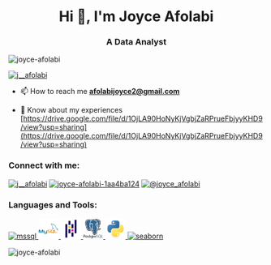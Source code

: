 <h1 align="center">Hi 👋, I'm Joyce Afolabi</h1>
<h3 align="center">A Data Analyst</h3>

<p align="left"> <img src="https://komarev.com/ghpvc/?username=joyce-afolabi&label=Profile%20views&color=0e75b6&style=flat" alt="joyce-afolabi" /> </p>

<p align="left"> <a href="https://twitter.com/j__afolabi" target="blank"><img src="https://img.shields.io/twitter/follow/j__afolabi?logo=twitter&style=for-the-badge" alt="j__afolabi" /></a> </p>

- 📫 How to reach me **afolabijoyce2@gmail.com**

- 📄 Know about my experiences [https://drive.google.com/file/d/1OjLA90HoNyKjVgbjZaRPrueFbjyyKHD9/view?usp=sharing](https://drive.google.com/file/d/1OjLA90HoNyKjVgbjZaRPrueFbjyyKHD9/view?usp=sharing)

<h3 align="left">Connect with me:</h3>
<p align="left">
<a href="https://twitter.com/j__afolabi" target="blank"><img align="center" src="https://raw.githubusercontent.com/rahuldkjain/github-profile-readme-generator/master/src/images/icons/Social/twitter.svg" alt="j__afolabi" height="30" width="40" /></a>
<a href="https://linkedin.com/in/joyce-afolabi-1aa4ba124" target="blank"><img align="center" src="https://raw.githubusercontent.com/rahuldkjain/github-profile-readme-generator/master/src/images/icons/Social/linked-in-alt.svg" alt="joyce-afolabi-1aa4ba124" height="30" width="40" /></a>
<a href="https://medium.com/@J_Afolabi" target="blank"><img align="center" src="https://raw.githubusercontent.com/rahuldkjain/github-profile-readme-generator/master/src/images/icons/Social/medium.svg" alt="@joyce_afolabi" height="30" width="40" /></a>
</p>

<h3 align="left">Languages and Tools:</h3>
<p align="left"> <a href="https://www.microsoft.com/en-us/sql-server" target="_blank" rel="noreferrer"> <img src="https://www.svgrepo.com/show/303229/microsoft-sql-server-logo.svg" alt="mssql" width="40" height="40"/> </a> <a href="https://www.mysql.com/" target="_blank" rel="noreferrer"> <img src="https://raw.githubusercontent.com/devicons/devicon/master/icons/mysql/mysql-original-wordmark.svg" alt="mysql" width="40" height="40"/> </a> <a href="https://pandas.pydata.org/" target="_blank" rel="noreferrer"> <img src="https://raw.githubusercontent.com/devicons/devicon/2ae2a900d2f041da66e950e4d48052658d850630/icons/pandas/pandas-original.svg" alt="pandas" width="40" height="40"/> </a> <a href="https://www.postgresql.org" target="_blank" rel="noreferrer"> <img src="https://raw.githubusercontent.com/devicons/devicon/master/icons/postgresql/postgresql-original-wordmark.svg" alt="postgresql" width="40" height="40"/> </a> <a href="https://www.python.org" target="_blank" rel="noreferrer"> <img src="https://raw.githubusercontent.com/devicons/devicon/master/icons/python/python-original.svg" alt="python" width="40" height="40"/> </a> <a href="https://seaborn.pydata.org/" target="_blank" rel="noreferrer"> <img src="https://seaborn.pydata.org/_images/logo-mark-lightbg.svg" alt="seaborn" width="40" height="40"/> </a> </p>

<p><img align="center" src="https://github-readme-stats.vercel.app/api/top-langs?username=joyce-afolabi&show_icons=true&locale=en&layout=compact" alt="joyce-afolabi" /></p>

